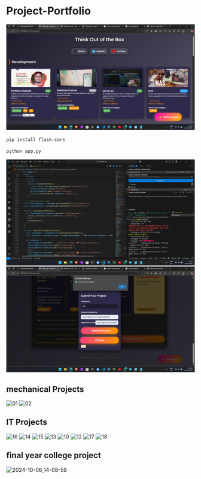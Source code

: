 # Project-Portfolio

<img src="img/Screenshot (598).png">

```bash
pip install flask-cors
```
```bash
python app.py
```

<img src="img/Screenshot (599).png">
<img src="img/Screenshot (597).png">

## mechanical Projects

![01](https://github.com/user-attachments/assets/d7ec9ce4-e238-4d9b-a80c-3e49cb52b5c1)
![02](https://github.com/user-attachments/assets/df5e0c19-7fc1-4ea0-80f8-db78da253d2e)

## IT Projects

![16](https://github.com/user-attachments/assets/7735002d-ceb8-4654-9d02-37fa9b5a461e)
![14](https://github.com/user-attachments/assets/3091c5fd-c46b-44e2-b149-cf9515f45c62)
![15](https://github.com/user-attachments/assets/4841f2c9-97b4-4ec9-93f9-d7c188e0c349)
![13](https://github.com/user-attachments/assets/690f654a-0f10-48da-9f49-6823ff329876)
![10](https://github.com/user-attachments/assets/95c3d26a-d265-437e-900c-670aca24c109)
![12](https://github.com/user-attachments/assets/5ade90f4-a84a-40ed-8cb8-bf8421659096)
![17](https://github.com/user-attachments/assets/62030e6b-88c6-41b0-a54a-fe64a246e10f)
![18](https://github.com/user-attachments/assets/79857e28-62da-4e42-9ab2-fc3bc823f401)

## final year college project

![2024-10-06_14-08-59](https://github.com/user-attachments/assets/4789b609-cd62-439d-9b1c-d6fe1905f392)
